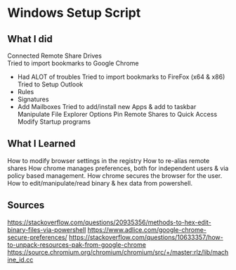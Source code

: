 # Windows Setup Script

## What I did
Connected Remote Share Drives  
Tried to import bookmarks to Google Chrome
  - Had ALOT of troubles
Tried to import bookmarks to FireFox (x64 & x86)
Tried to Setup Outlook
  - Rules
  - Signatures
  - Add Mailboxes
Tried to add/install new Apps & add to taskbar
Manipulate File Explorer Options
Pin Remote Shares to Quick Access
Modify Startup programs

## What I Learned
How to modify browser settings in the registry
How to re-alias remote shares 
How chrome manages preferences, both for independent users & via policy based management.
How chrome secures the browser for the user.
How to edit/manipulate/read binary & hex data from powershell.

## Sources
https://stackoverflow.com/questions/20935356/methods-to-hex-edit-binary-files-via-powershell
https://www.adlice.com/google-chrome-secure-preferences/
https://stackoverflow.com/questions/10633357/how-to-unpack-resources-pak-from-google-chrome
https://source.chromium.org/chromium/chromium/src/+/master:rlz/lib/machine_id.cc
